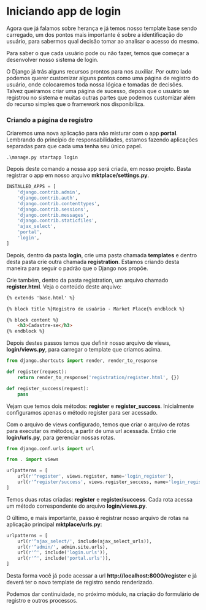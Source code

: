 # Iniciando app de login

Agora que já falamos sobre herança e já temos nosso template base sendo carregado, um dos pontos mais importante é sobre a identificação do usuário, para sabermos qual decisão tomar ao analisar o acesso do mesmo.

Para saber o que cada usuário pode ou não fazer, temos que começar a desenvolver nosso sistema de login.

O Django já trás alguns recursos prontos para nos auxiliar. Por outro lado podemos querer customizar alguns pontos como uma página de registro do usuário, onde colocaremos toda nossa lógica e tomadas de decisões. Talvez queiramos criar uma página de sucesso, depois que o usuário se registrou no sistema e muitas outras partes que podemos customizar além do recurso simples que o framework nos disponibiliza.

### Criando a página de registro

Criaremos uma nova aplicação para não misturar com o app **portal**. Lembrando do princípio de responsabilidades, estamos fazendo aplicações separadas para que cada uma tenha seu único papel.

`.\manage.py startapp login`

Depois deste comando a nossa app será criada, em nosso projeto. Basta registrar o app em nosso arquivo **mktplace/settings.py**.

```python
INSTALLED_APPS = [
    'django.contrib.admin',
    'django.contrib.auth',
    'django.contrib.contenttypes',
    'django.contrib.sessions',
    'django.contrib.messages',
    'django.contrib.staticfiles',
    'ajax_select',
    'portal',
    'login',
]
```

Depois, dentro da pasta **login**, crie uma pasta chamada **templates** e dentro desta pasta crie outra chamada **registration**. Estamos criando desta maneira para seguir o padrão que o Django nos propõe.

Crie também, dentro da pasta registration, um arquivo chamado **register.html**. Veja o conteúdo deste arquivo:

```html
{% extends 'base.html' %}

{% block title %}Registro de usuário - Market Place{% endblock %}

{% block content %}
    <h3>Cadastre-se</h3>
{% endblock %}
```

Depois destes passos temos que definir nosso arquivo de views, **login/views.py**, para carregar o template que criamos acima.

```python
from django.shortcuts import render, render_to_response

def register(request):
    return render_to_response('registration/register.html', {})

def register_success(request):
    pass
```

Vejam que temos dois métodos: **register** e **register_success**. Inicialmente configuramos apenas o método register para ser acessado.

Com o arquivo de views configurado, temos que criar o arquivo de rotas para executar os métodos, a partir de uma url acessada. Então crie **login/urls.py**, para gerenciar nossas rotas.

```python
from django.conf.urls import url

from . import views

urlpatterns = [
    url(r'^register', views.register, name='login_register'),
    url(r'^register/success', views.register_success, name='login_register_success'),
]
```

Temos duas rotas criadas: **register** e **register/success**. Cada rota acessa um método correspondente do arquivo **login/views.py**. 

O último, e mais importante, passo é registrar nosso arquivo de rotas na aplicação principal **mktplace/urls.py**:

```python
urlpatterns = [
    url(r'^ajax_select/', include(ajax_select_urls)),
    url(r'^admin/', admin.site.urls),
    url(r'^', include('login.urls')),
    url(r'^', include('portal.urls')),
]
```

Desta forma você já pode acessar a url **http://localhost:8000/register** e já deverá ter o novo template de registro sendo renderizado.

Podemos dar continuidade, no próximo módulo, na criação do formulário de registro e outros processos.